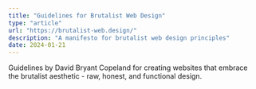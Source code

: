 ```yaml
---
title: "Guidelines for Brutalist Web Design"
type: "article"
url: "https://brutalist-web.design/"
description: "A manifesto for brutalist web design principles"
date: 2024-01-21
---
```


Guidelines by David Bryant Copeland for creating websites that embrace the brutalist aesthetic - raw, honest, and functional design. 